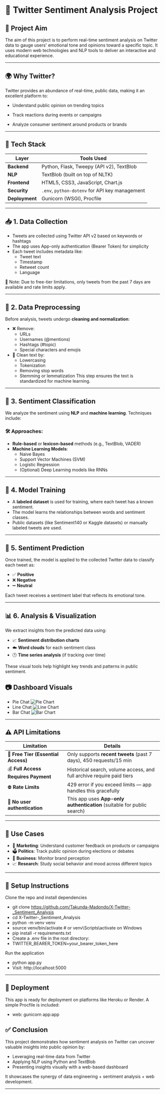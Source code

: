 # 🧠 Twitter Sentiment Analysis Project

## 🎯 Project Aim

The aim of this project is to perform real-time sentiment analysis on Twitter data to gauge users' emotional tone and opinions toward a specific topic. It uses modern web technologies and NLP tools to deliver an interactive and educational experience.

---

## 🌍 Why Twitter?

Twitter provides an abundance of real-time, public data, making it an excellent platform to:

 - Understand public opinion on trending topics

 - Track reactions during events or campaigns

 - Analyze consumer sentiment around products or brands

---
## 🧰 Tech Stack

| Layer         | Tools Used                                       |
|---------------|--------------------------------------------------|
| **Backend**   | Python, Flask, Tweepy (API v2), TextBlob         |
| **NLP**       | TextBlob (built on top of NLTK)                  |
| **Frontend**  | HTML5, CSS3, JavaScript, Chart.js                |
| **Security**  | `.env`, `python-dotenv` for API key management   |
| **Deployment**| Gunicorn (WSGI), Procfile                        |

---
## 📥 1. Data Collection

 - Tweets are collected using Twitter API v2 based on keywords or hashtags
 - The app uses App-only authentication (Bearer Token) for simplicity
 - Each tweet includes metadata like:
    - Tweet text
    - Timestamp
    - Retweet count
    - Language

🔐 Note: Due to free-tier limitations, only tweets from the past 7 days are available and rate limits apply.

---

## 🧹 2. Data Preprocessing

Before analysis, tweets undergo **cleaning and normalization**:
- ❌ Remove:
  - URLs
  - Usernames (@mentions)
  - Hashtags (#topic)
  - Special characters and emojis
- 🧽 Clean text by:
  - Lowercasing
  - Tokenization
  - Removing stop words
  - Stemming or lemmatization
This step ensures the text is standardized for machine learning.

---

## 🧠 3. Sentiment Classification

We analyze the sentiment using **NLP** and **machine learning**. Techniques include:

### 🛠 Approaches:
- **Rule-based** or **lexicon-based** methods (e.g., TextBlob, VADER)
- **Machine Learning Models**:
  - Naive Bayes
  - Support Vector Machines (SVM)
  - Logistic Regression
  - (Optional) Deep Learning models like RNNs

---

## 🧪 4. Model Training

- A **labeled dataset** is used for training, where each tweet has a known sentiment.
- The model learns the relationships between words and sentiment classes.
- Public datasets (like Sentiment140 or Kaggle datasets) or manually labeled tweets are used.

---

## 🧾 5. Sentiment Prediction

Once trained, the model is applied to the collected Twitter data to classify each tweet as:
- ✅ **Positive**
- ❌ **Negative**
- ➖ **Neutral**

Each tweet receives a sentiment label that reflects its emotional tone.

---

## 📊 6. Analysis & Visualization

We extract insights from the predicted data using:
- 📈 **Sentiment distribution charts**
- ☁️ **Word clouds** for each sentiment class
- 🕒 **Time series analysis** (if tracking over time)

These visual tools help highlight key trends and patterns in public sentiment.
## 📷 Dashboard Visuals
 - Pie Chat
![Pie Chart](images/pie_chat.PNG)
 - Line Chat
![Line Chart](images/line_chat.PNG)
 - Bar Chat
![Bar Chart](images/bar_chat.PNG) 

---
## ⚠️ API Limitations

| Limitation                          | Details                                                                 |
|-------------------------------------|-------------------------------------------------------------------------|
| 🔐 **Free Tier (Essential Access)** | Only supports **recent tweets** (past 7 days), 450 requests/15 min      |
| 💰 **Full Access Requires Payment** | Historical search, volume access, and full archive require paid tiers   |
| ⛔ **Rate Limits**                  | 429 error if you exceed limits — app handles this gracefully            |
| 🔗 **No user authentication**       | This app uses **App-only authentication** (suitable for public search)  


---

## 🎯 Use Cases

- 📢 **Marketing**: Understand customer feedback on products or campaigns  
- 🗳️ **Politics**: Track public opinion during elections or debates  
- 💼 **Business**: Monitor brand perception  
- 📈 **Research**: Study social behavior and mood across different topics  

---
## 💪 Setup Instructions
Clone the repo and install dependencies

 - git clone https://github.com/Takunda-Madondo/X-Twitter-_Sentiment_Analysis
 - cd X-Twitter-_Sentiment_Analysis
 - python -m venv venv
 - source venv/bin/activate  # or venv\Scripts\activate on Windows
 - pip install -r requirements.txt
 - Create a .env file in the root directory:
 - TWITTER_BEARER_TOKEN=your_bearer_token_here

Run the application
 - python app.py
 - Visit: http://localhost:5000

---
## 🚀 Deployment

This app is ready for deployment on platforms like Heroku or Render. A simple Procfile is included:

 - web: gunicorn app:app


## ✅ Conclusion
This project demonstrates how sentiment analysis on Twitter can uncover valuable insights into public opinion by:
 - Leveraging real-time data from Twitter
 - Applying NLP using Python and TextBlob
 - Presenting insights visually with a web-based dashboard

It showcases the synergy of data engineering + sentiment analysis + web development.

---
